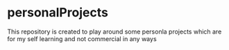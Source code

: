 personalProjects
================

This repository is created to play around some personla projects which are for my self learning and not commercial in any ways
